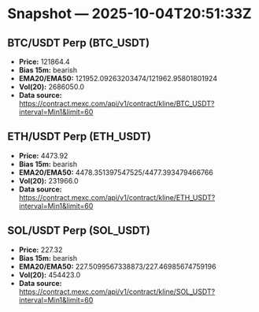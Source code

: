 # Snapshot — 2025-10-04T20:51:33Z

## BTC/USDT Perp (BTC_USDT)
- **Price:** 121864.4
- **Bias 15m:** bearish
- **EMA20/EMA50:** 121952.09263203474/121962.95801801924
- **Vol(20):** 2686050.0
- **Data source:** https://contract.mexc.com/api/v1/contract/kline/BTC_USDT?interval=Min1&limit=60

## ETH/USDT Perp (ETH_USDT)
- **Price:** 4473.92
- **Bias 15m:** bearish
- **EMA20/EMA50:** 4478.351397547525/4477.393479466766
- **Vol(20):** 231966.0
- **Data source:** https://contract.mexc.com/api/v1/contract/kline/ETH_USDT?interval=Min1&limit=60

## SOL/USDT Perp (SOL_USDT)
- **Price:** 227.32
- **Bias 15m:** bearish
- **EMA20/EMA50:** 227.5099567338873/227.46985674759196
- **Vol(20):** 454423.0
- **Data source:** https://contract.mexc.com/api/v1/contract/kline/SOL_USDT?interval=Min1&limit=60
